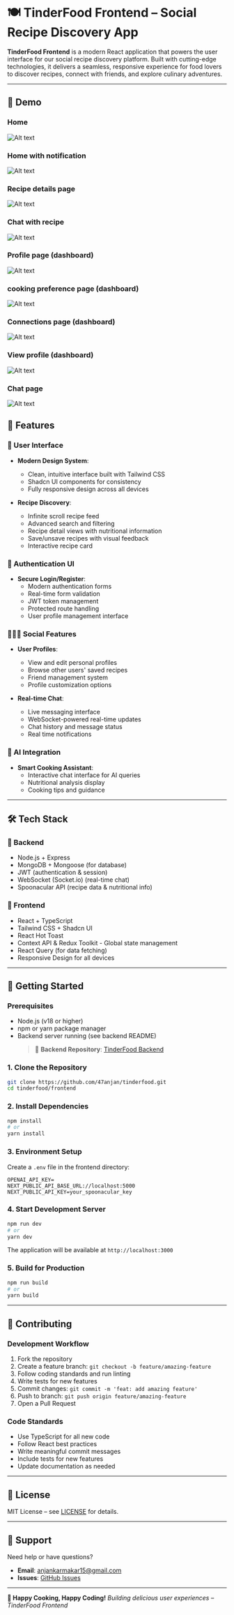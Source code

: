 # 🍽️ TinderFood Frontend – Social Recipe Discovery App

**TinderFood Frontend** is a modern React application that powers the user interface for our social recipe discovery platform. Built with cutting-edge technologies, it delivers a seamless, responsive experience for food lovers to discover recipes, connect with friends, and explore culinary adventures.

---

## 🌟 Demo

### Home

![Alt text](/public/demo/app1.png)

### Home with notification

![Alt text](/public/demo/app2.png)

### Recipe details page

![Alt text](/public/demo/app3.png)

### Chat with recipe

![Alt text](/public/demo/app4.png)

### Profile page (dashboard)

![Alt text](/public/demo/app5.png)

### cooking preference page (dashboard)

![Alt text](/public/demo/app6.png)

### Connections page (dashboard)

![Alt text](/public/demo/app7.png)

### View profile (dashboard)

![Alt text](/public/demo/app8.png)

### Chat page

![Alt text](/public/demo/app9.png)

## 🌟 Features

### 🎨 User Interface

- **Modern Design System**:

  - Clean, intuitive interface built with Tailwind CSS
  - Shadcn UI components for consistency
  - Fully responsive design across all devices

- **Recipe Discovery**:
  - Infinite scroll recipe feed
  - Advanced search and filtering
  - Recipe detail views with nutritional information
  - Save/unsave recipes with visual feedback
  - Interactive recipe card

### 🔐 Authentication UI

- **Secure Login/Register**:
  - Modern authentication forms
  - Real-time form validation
  - JWT token management
  - Protected route handling
  - User profile management interface

### 🧑‍🤝‍🧑 Social Features

- **User Profiles**:

  - View and edit personal profiles
  - Browse other users' saved recipes
  - Friend management system
  - Profile customization options

- **Real-time Chat**:
  - Live messaging interface
  - WebSocket-powered real-time updates
  - Chat history and message status
  - Real time notifications

### 🤖 AI Integration

- **Smart Cooking Assistant**:
  - Interactive chat interface for AI queries
  - Nutritional analysis display
  - Cooking tips and guidance

---

## 🛠️ Tech Stack

### 🔧 Backend

- Node.js + Express
- MongoDB + Mongoose (for database)
- JWT (authentication & session)
- WebSocket (Socket.io) (real-time chat)
- Spoonacular API (recipe data & nutritional info)

### 🎨 Frontend

- React + TypeScript
- Tailwind CSS + Shadcn UI
- React Hot Toast
- Context API & Redux Toolkit - Global state management
- React Query (for data fetching)
- Responsive Design for all devices

---

## 🚀 Getting Started

### Prerequisites

- Node.js (v18 or higher)
- npm or yarn package manager
- Backend server running (see backend README)
  > 🔗 **Backend Repository**: [TinderFood Backend](https://github.com/47anjan/tiderfood-api)

### 1. Clone the Repository

```bash
git clone https://github.com/47anjan/tinderfood.git
cd tinderfood/frontend
```

### 2. Install Dependencies

```bash
npm install
# or
yarn install
```

### 3. Environment Setup

Create a `.env` file in the frontend directory:

```env
OPENAI_API_KEY=
NEXT_PUBLIC_API_BASE_URL://localhost:5000
NEXT_PUBLIC_API_KEY=your_spoonacular_key
```

### 4. Start Development Server

```bash
npm run dev
# or
yarn dev
```

The application will be available at `http://localhost:3000`

### 5. Build for Production

```bash
npm run build
# or
yarn build
```

---

## 🤝 Contributing

### Development Workflow

1. Fork the repository
2. Create a feature branch: `git checkout -b feature/amazing-feature`
3. Follow coding standards and run linting
4. Write tests for new features
5. Commit changes: `git commit -m 'feat: add amazing feature'`
6. Push to branch: `git push origin feature/amazing-feature`
7. Open a Pull Request

### Code Standards

- Use TypeScript for all new code
- Follow React best practices
- Write meaningful commit messages
- Include tests for new features
- Update documentation as needed

---

## 📄 License

MIT License – see [LICENSE](../LICENSE) for details.

---

## 📧 Support

Need help or have questions?

- **Email**: [anjankarmakar15@gmail.com](mailto:anjankarmakar15@gmail.com)
- **Issues**: [GitHub Issues](https://github.com/47anjan/tinderfood/issues)

---

**🍜 Happy Cooking, Happy Coding!**
_Building delicious user experiences – TinderFood Frontend_
